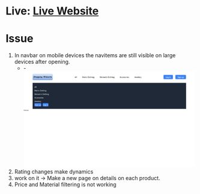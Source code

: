 # Live: [Live Website](https://react-assignment01.vercel.app/)

# Issue

1. In navbar on mobile devices the navitems are still visible on large devices after opening.
   - -![alt text](image.png)
2. Rating changes make dynamics
3. work on it -> Make a new page on details on each product.
4. Price and Material filtering is not working
